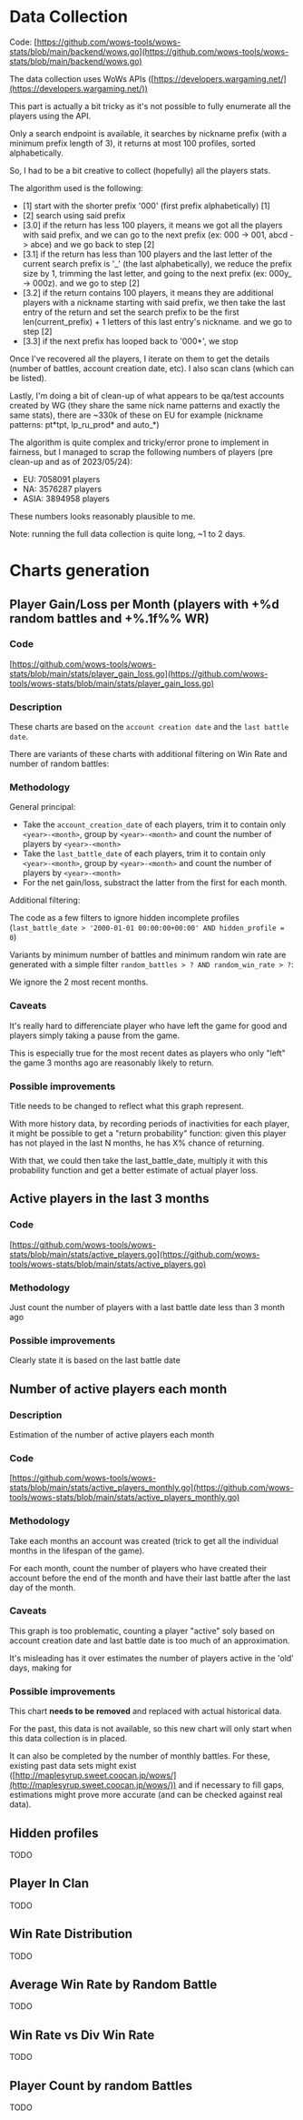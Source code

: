 # Data Collection

Code: [https://github.com/wows-tools/wows-stats/blob/main/backend/wows.go](https://github.com/wows-tools/wows-stats/blob/main/backend/wows.go)

The data collection uses WoWs APIs ([https://developers.wargaming.net/](https://developers.wargaming.net/))

This part is actually a bit tricky as it's not possible to fully enumerate all the players using the API.

Only a search endpoint is available, it searches by nickname prefix (with a minimum prefix length of 3), it returns at most 100 profiles, sorted alphabetically.

So, I had to be a bit creative to collect (hopefully) all the players stats.

The algorithm used is the following:

* \[1\] start with the shorter prefix '000' (first prefix alphabetically) \[1\]
* \[2\] search using said prefix
* \[3.0\] if the return has less 100 players, it means we got all the players with said prefix, and we can go to the next prefix (ex: 000 -> 001, abcd -> abce) and we go back to step \[2\]
* \[3.1\] if the return has less than 100 players and the last letter of the current search prefix is '\_' (the last alphabetically), we reduce the prefix size by 1, trimming the last letter, and going to the next prefix (ex: 000y\_ -> 000z). and we go to step \[2\]
* \[3.2\] if the return contains 100 players, it means they are additional players with a nickname starting with said prefix, we then take the last entry of the return and set the search prefix to be the first len(current\_prefix) + 1 letters of this last entry's nickname. and we go to step \[2\]
* \[3.3\] if the next prefix has looped back to '000\*', we stop

Once I've recovered all the players, I iterate on them to get the details (number of battles, account creation date, etc). I also scan clans (which can be listed).

Lastly, I'm doing a bit of clean-up of what appears to be qa/test accounts created by WG (they share the same nick name patterns and exactly the same stats), there are \~330k  of these on EU for example (nickname patterns: pt\*tpt, lp\_ru\_prod\* and auto\_\*)

The algorithm is quite complex and tricky/error prone to implement in fairness, but I managed to scrap the following numbers of players (pre clean-up and as of 2023/05/24):

* EU: 7058091 players
* NA: 3576287 players
* ASIA: 3894958 players

These numbers looks reasonably plausible to me.

Note: running the full data collection is quite long, ~1 to 2 days.

# Charts generation

## Player Gain/Loss per Month (players with +%d random battles and +%.1f%% WR)

### Code
[https://github.com/wows-tools/wows-stats/blob/main/stats/player_gain_loss.go](https://github.com/wows-tools/wows-stats/blob/main/stats/player_gain_loss.go)

### Description

These charts are based on the `account creation date` and the `last battle date`.

There are variants of these charts with additional filtering on Win Rate and number of random battles:

### Methodology

General principal:
* Take the `account_creation_date` of each players, trim it to contain only `<year>-<month>`, group by `<year>-<month>` and count the number of players by `<year>-<month>`
* Take the `last_battle_date` of each players, trim it to contain only `<year>-<month>`, group by `<year>-<month>` and count the number of players by `<year>-<month>`
* For the net gain/loss, substract the latter from the first for each month.

Additional filtering:

The code as a few filters to ignore hidden incomplete profiles (`last_battle_date > '2000-01-01 00:00:00+00:00' AND hidden_profile = 0`)

Variants by minimum number of battles and minimum random win rate are generated with a simple filter `random_battles > ? AND random_win_rate > ?`:

We ignore the 2 most recent months.

### Caveats

It's really hard to differenciate player who have left the game for good and players simply taking a pause from the game.

This is especially true for the most recent dates as players who only "left" the game 3 months ago are reasonably likely to return.


### Possible improvements

Title needs to be changed to reflect what this graph represent.

With more history data, by recording periods of inactivities for each player, it might be possible to get a "return probability" function: given this player has not played in the last N months, he has X% chance of returning.

With that, we could then take the last_battle_date, multiply it with this probability function and get a better estimate of actual player loss.

## Active players in the last 3 months

### Code

[https://github.com/wows-tools/wows-stats/blob/main/stats/active_players.go](https://github.com/wows-tools/wows-stats/blob/main/stats/active_players.go)

### Methodology

Just count the number of players with a last battle date less than 3 month ago

### Possible improvements

Clearly state it is based on the last battle date

## Number of active players each month

### Description

Estimation of the number of active players each month

### Code

[https://github.com/wows-tools/wows-stats/blob/main/stats/active_players_monthly.go](https://github.com/wows-tools/wows-stats/blob/main/stats/active_players_monthly.go)

### Methodology

Take each months an account was created (trick to get all the individual months in the lifespan of the game).

For each month, count the number of players who have created their account before the end of the month and have their last battle after the last day of the month.

### Caveats

This graph is too problematic, counting a player "active" soly based on account creation date and last battle date is too much of an approximation.

It's misleading has it over estimates the number of players active in the 'old' days, making for 

### Possible improvements

This chart **needs to be removed** and replaced with actual historical data.

For the past, this data is not available, so this new chart will only start when this data collection is in placed.

It can also be completed by the number of monthly battles. For these, existing past data sets might exist ([http://maplesyrup.sweet.coocan.jp/wows/](http://maplesyrup.sweet.coocan.jp/wows/)) and if necessary to fill gaps, estimations might prove more accurate (and can be checked against real data).

## Hidden profiles

TODO

## Player In  Clan

TODO

## Win Rate Distribution

TODO

## Average Win Rate by Random Battle

TODO

## Win Rate vs Div Win Rate

TODO

## Player Count by random Battles

TODO
